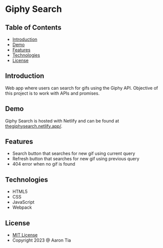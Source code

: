 # Giphy Search

## Table of Contents

- [Introduction](#introduction)
- [Demo](#demo)
- [Features](#features)
- [Technologies](#technologies)
- [License](#license)

<a name="introduction"></a>

## Introduction

Web app where users can search for gifs using the Giphy API. Objective of this project is to work with APIs and promises.

<a name="demo"></a>

## Demo

Giphy Search is hosted with Netlify and can be found at [thegiphysearch.netlify.app/](https://thegiphysearch.netlify.app/).

<a name="features"></a>

## Features

- Search button that searches for new gif using current query
- Refresh button that searches for new gif using previous query
- 404 error when no gif is found

<a name="technologies"></a>

## Technologies

- HTML5
- CSS
- JavaScript
- Webpack

<a name="license"></a>

## License

- [MIT License](https://badges.mit-license.org)
- Copyright 2023 @ Aaron Tia
